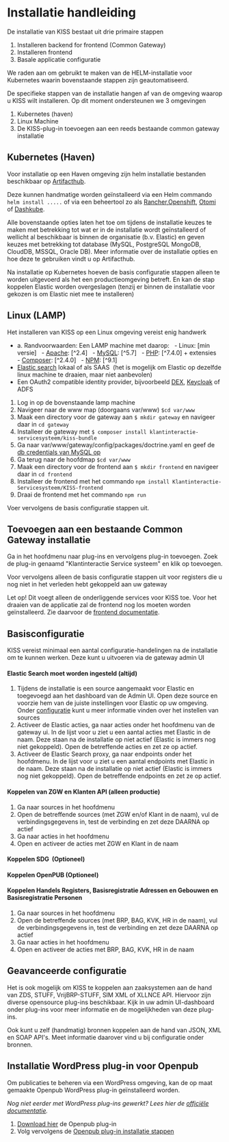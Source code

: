 # Installatie handleiding

De installatie van KISS bestaat uit drie primaire stappen

1. Installeren backend for frontend (Common Gateway)
2. Installeren frontend
3. Basale applicatie configuratie

We raden aan om gebruikt te maken van de HELM-installatie voor Kubernetes waarin bovenstaande stappen zijn geautomatiseerd.

De specifieke stappen van de installatie hangen af van de omgeving waarop u KISS wilt installeren. Op dit moment ondersteunen we 3 omgevingen

1. Kubernetes (haven)
2. Linux Machine
3. De KISS-plug-in toevoegen aan een reeds bestaande common gateway installatie

## Kubernetes (Haven)

Voor installatie op een Haven omgeving zijn helm installatie bestanden beschikbaar op [Artifacthub]().

Deze kunnen handmatige worden geïnstalleerd via een Helm commando `helm install .....` of via een beheertool zo als [Rancher](https://www.rancher.com/),[Openshift](https://www.redhat.com/en/technologies/cloud-computing/openshift), [Otomi](https://redkubes.com/category/otomi/) of [Dashkube](https://www.dashkube.com/).

Alle bovenstaande opties laten het toe om tijdens de installatie keuzes te maken met betrekking tot wat er in de installatie wordt geïnstalleerd of wellicht al beschikbaar is binnen de organisatie (b.v. Elastic) en geven keuzes met betrekking tot database (MySQL, PostgreSQL MongoDB, CloudDB, MSSQL, Oracle DB). Meer informatie over de installatie opties en hoe deze te gebruiken vindt u op Artifacthub.

Na installatie op Kubernetes hoeven de basis configuratie stappen alleen te worden uitgevoerd als het een productieomgeving betreft. En kan de stap koppelen Elastic worden overgeslagen (tenzij er binnen de installatie voor gekozen is om Elastic niet mee te installeren)

## Linux (LAMP)

Het installeren van KISS op een Linux omgeving vereist enig handwerk

- a. Randvoorwaarden: Een LAMP machine met daarop:
  - Linux: [min versie]
  - [Apache](https://ubuntu.com/tutorials/install-and-configure-apache#1-overview): [^2.4]
  - [MySQL](https://www.digitalocean.com/community/tutorials/how-to-install-mysql-on-ubuntu-20-04): [^5.7]
  - [PHP](https://www.php.net/manual/en/install.unix.debian.php): [^7.4.0] + extensies
  - [Composer](https://getcomposer.org/download/): [^2.4.0]
  - [NPM](https://www.npmjs.com/package/npm): [^9.1]
- [Elastic search](https://www.elastic.co/) lokaal of als SAAS  (het is mogelijk om Elastic op dezelfde linux machine te draaien, maar niet aanbevolen)
- Een OAuth2 compatible identity provider, bijvoorbeeld [DEX](https://dexidp.io/), [Keycloak](https://www.keycloak.org/) of ADFS

1. Log in op de bovenstaande lamp machine
2. Navigeer naar de www map (doorgaans var/www) `$cd var/www`
3. Maak een directory voor de gateway aan `$ mkdir gateway` en navigeer daar in `cd gateway`
4. Installeer de gateway met `$ composer install klantinteractie-servicesysteem/kiss-bundle`
5. Ga naar var/www/gateway/config/packages/doctrine.yaml en geef de [db credentials van MySQL op](https://www.doctrine-project.org/projects/doctrine-dbal/en/latest/reference/configuration.html)
6. Ga terug naar de hoofdmap `$cd var/www`
7. Maak een directory voor de frontend aan `$ mkdir frontend` en navigeer daar in `cd frontend`
8. Installeer de frontend met het commando `npm install Klantinteractie-Servicesysteem/KISS-frontend`
8. Draai de frontend met het commando `npm run`

Voer vervolgens de basis configuratie stappen uit.

## Toevoegen aan een bestaande Common Gateway installatie

Ga in het hoofdmenu naar plug-ins en vervolgens plug-in toevoegen. Zoek de plug-in genaamd "Klantinteractie Service systeem" en klik op toevoegen.

Voor vervolgens alleen de basis configuratie stappen uit voor registers die u nog niet in het verleden hebt gekoppeld aan uw gateway

Let op! Dit voegt alleen de onderliggende services voor KISS toe. Voor het draaien van de applicatie zal de frontend nog los moeten worden geïnstalleerd. Zie daarvoor de [frontend documentatie](https://github.com/Klantinteractie-Servicesysteem/KISS-frontend#readme).

## Basisconfiguratie

KISS vereist minimaal een aantal configuratie-handelingen na de installatie om te kunnen werken. Deze kunt u uitvoeren via de gateway admin UI

#### Elastic Search moet worden ingesteld (altijd)
1. Tijdens de installatie is een source aangemaakt voor Elastic en toegevoegd aan het dashboard van de Admin UI. Open deze source en voorzie hem van de juiste instellingen voor Elastic op uw omgeving. Onder [configuratie](/docs/CONFIGURATIE.md) kunt u meer informatie vinden over het instellen van sources
2. Activeer de Elastic acties, ga naar acties onder het hoofdmenu van de gateway ui. In de lijst voor u ziet u een aantal acties met Elastic in de naam. Deze staan na de installatie op niet actief (Elastic is immers nog niet gekoppeld). Open de betreffende acties en zet ze op actief.
3. Activeer de Elastic Search proxy, ga naar endpoints onder het hoofdmenu. In de lijst voor u ziet u een aantal endpoints met Elastic in de naam. Deze staan na de installatie op niet actief (Elastic is immers nog niet gekoppeld). Open de betreffende endpoints en zet ze op actief.
#### Koppelen van ZGW en Klanten API (alleen productie)
1. Ga naar sources in het hoofdmenu
2. Open de betreffende sources (met ZGW en/of Klant in de naam), vul de verbindingsgegevens in, test de verbinding en zet deze DAARNA op actief
3. Ga naar acties in het hoofdmenu
4. Open en activeer de acties met ZGW en Klant in de naam
#### Koppelen SDG  (Optioneel)
#### Koppelen OpenPUB (Optioneel)
#### Koppelen Handels Registers, Basisregistratie Adressen en Gebouwen en Basisregistratie Personen
1. Ga naar sources in het hoofdmenu
2. Open de betreffende sources (met BRP, BAG, KVK, HR in de naam), vul de verbindingsgegevens in, test de verbinding en zet deze DAARNA op actief
3. Ga naar acties in het hoofdmenu
4. Open en activeer de acties met BRP, BAG, KVK, HR in de naam

## Geavanceerde configuratie

Het is ook mogelijk om KISS te koppelen aan zaaksystemen aan de hand van ZDS, STUFF, VrijBRP-STUFF, SIM XML of XLLNCE API. Hiervoor zijn diverse opensource plug-ins beschikbaar. Kijk in uw admin UI-dashboard onder plug-ins voor meer informatie en de mogelijkheden van deze plug-ins.

Ook kunt u zelf (handmatig) bronnen koppelen aan de hand van JSON, XML en SOAP API's. Meet informatie daarover vind u bij configuratie onder bronnen.

## Installatie WordPress plug-in voor Openpub

Om publicaties te beheren via een WordPress omgeving, kan de op maat gemaakte Openpub WordPress plug-in geïnstalleerd worden.

_Nog niet eerder met WordPress plug-ins gewerkt? Lees hier de [officiële documentatie](https://wordpress.org/support/article/managing-plugins/)._

1. [Download hier](https://github.com/Klantinteractie-Servicesysteem/Openpub/tree/master/plugins/OpenPub) de Openpub plug-in
2. Volg vervolgens de [Openpub plug-in installatie stappen](https://github.com/Klantinteractie-Servicesysteem/Openpub#readme)
